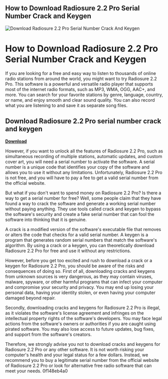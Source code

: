 ## How to Download Radiosure 2.2 Pro Serial Number Crack and Keygen

 
![Download Radiosure 2.2 Pro Serial Number Crack And Keygen](https://encrypted-tbn1.gstatic.com/images?q=tbn:ANd9GcTnfSRBZZK9pvTLQRb5Xp1ss1AUUEfErgx_0cGdpVD5ZkQFhlpn5T0TAw8)

 
# How to Download Radiosure 2.2 Pro Serial Number Crack and Keygen
 
If you are looking for a free and easy way to listen to thousands of online radio stations from around the world, you might want to try Radiosure 2.2 Pro. This software is a powerful and versatile radio player that supports most of the internet radio formats, such as MP3, WMA, OGG, AAC+, and more. You can search for your favorite stations by genre, language, country, or name, and enjoy smooth and clear sound quality. You can also record what you are listening to and save it as separate song files.
 
## Download Radiosure 2.2 Pro serial number crack and keygen


[**Download**](https://www.google.com/url?q=https%3A%2F%2Fbyltly.com%2F2tL703&sa=D&sntz=1&usg=AOvVaw3FGKDSaFP5nDO7TZ-y6gmZ)

 
However, if you want to unlock all the features of Radiosure 2.2 Pro, such as simultaneous recording of multiple stations, automatic updates, and custom cover art, you will need a serial number to activate the software. A serial number is a unique code that identifies your copy of the software and allows you to use it without any limitations. Unfortunately, Radiosure 2.2 Pro is not free, and you will have to pay a fee to get a valid serial number from the official website.
 
But what if you don't want to spend money on Radiosure 2.2 Pro? Is there a way to get a serial number for free? Well, some people claim that they have found a way to crack the software and generate a working serial number without paying anything. They use tools called crack and keygen to bypass the software's security and create a fake serial number that can fool the software into thinking that it is genuine.
 
A crack is a modified version of the software's executable file that removes or alters the code that checks for a valid serial number. A keygen is a program that generates random serial numbers that match the software's algorithm. By using a crack or a keygen, you can theoretically download Radiosure 2.2 Pro for free and use it without any restrictions.
 
However, before you get too excited and rush to download a crack or a keygen for Radiosure 2.2 Pro, you should be aware of the risks and consequences of doing so. First of all, downloading cracks and keygens from unknown sources is very dangerous, as they may contain viruses, malware, spyware, or other harmful programs that can infect your computer and compromise your security and privacy. You may end up losing your personal data, having your identity stolen, or even having your computer damaged beyond repair.
 
Secondly, downloading cracks and keygens for Radiosure 2.2 Pro is illegal, as it violates the software's license agreement and infringes on the intellectual property rights of the software's developers. You may face legal actions from the software's owners or authorities if you are caught using pirated software. You may also lose access to future updates, bug fixes, and support from the software's creators.
 
Therefore, we strongly advise you not to download cracks and keygens for Radiosure 2.2 Pro or any other software. It is not worth risking your computer's health and your legal status for a few dollars. Instead, we recommend you to buy a legitimate serial number from the official website of Radiosure 2.2 Pro or look for alternative free radio software that can meet your needs.
 0f148eb4a0
